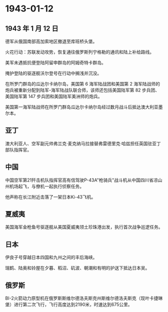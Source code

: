 # 1943-01-12

## 1943 年 1 月 12 日

德军从俄国南部高加索地区撤退至库班桥头堡。

火花行动：苏联发动攻势，恢复通往俄罗斯列宁格勒的通讯和陆上补给路线。

美军未遇抵抗便登陆阿留申群岛的阿姆奇特卡群岛。

掩护登陆的驱逐舰沃尔登号在行动中搁浅并沉没。

在所罗门群岛的瓜达尔卡纳尔岛，美国第 6 海军陆战团和美国第 2
海军陆战师的炮兵被重新分配到陆军-海军陆战队联合师，该师还包括美国陆军第
82 步兵团、美国陆军第 147 步兵团和美国陆军美洲师的炮兵。

美国第一海军陆战师在所罗门群岛瓜达尔卡纳尔岛经过数月战斗后抵达澳大利亚墨尔本。

## 亚丁

澳大利亚人、空军副元帅弗兰克·麦克纳马拉接替弗雷德里克·哈兹担任英国驻亚丁部队指挥官。

## 中国

中国空军第21歼击机队指挥官高有信驾驶P-43A"枪骑兵"战斗机从中国四川省凉山州机场起飞，与僚机一起执行侦察任务。

他声称在长江附近击落了一架日本Ki-43飞机。

## 夏威夷

美国海军金枪鱼号驱逐舰从美国夏威夷领土珍珠港出发，执行首次战争巡逻任务。

## 日本

伊良子号穿越日本四国和九州之间的丰后海峡。

瑞鹤、陆奥和铃屋在夕暮、稻沼、矶波、朝潮和有明的护送下抵达日本吴。

## 俄罗斯

BI-2火箭动力原型机在俄罗斯斯维尔德洛夫斯克州斯维尔德洛夫斯克（现叶卡捷琳堡）进行第二次飞行，飞行高度达到2190米，时速达到675公里。

